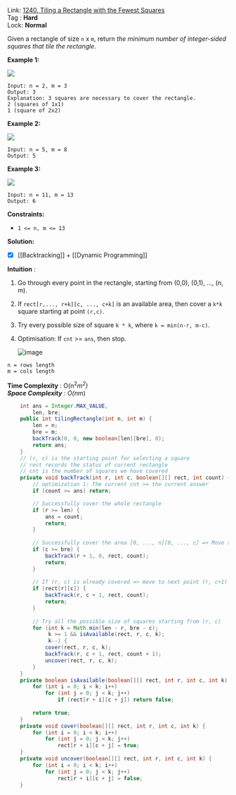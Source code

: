Link: [1240. Tiling a Rectangle with the Fewest Squares](https://leetcode.com/problems/tiling-a-rectangle-with-the-fewest-squares/) <br>
Tag : **Hard**<br>
Lock: **Normal**

Given a rectangle of size `n` x `m`, return _the minimum number of integer-sided squares that tile the rectangle_.

**Example 1:**

![](https://assets.leetcode.com/uploads/2019/10/17/sample_11_1592.png)
```
Input: n = 2, m = 3
Output: 3
Explanation: 3 squares are necessary to cover the rectangle.
2 (squares of 1x1)
1 (square of 2x2)
```

**Example 2:**

![](https://assets.leetcode.com/uploads/2019/10/17/sample_22_1592.png)
```
Input: n = 5, m = 8
Output: 5
```

**Example 3:**

![](https://assets.leetcode.com/uploads/2019/10/17/sample_33_1592.png)
```
Input: n = 11, m = 13
Output: 6
```

**Constraints:**
-   `1 <= n, m <= 13`

**Solution:**

- [x] [[Backtracking]] + [[Dynamic Programming]]

**Intuition** :
1.  Go through every point in the rectangle, starting from (0,0), (0,1), ..., (n, m).
2.  If `rect[r,..., r+k][c, ..., c+k]` is an available area, then cover a `k*k` square starting at point `(r,c)`.
3.  Try every possible size of square `k * k`, where `k = min(n-r, m-c)`.
4.  Optimisation: If `cnt` >= `ans`, then stop.  

    ![image](https://assets.leetcode.com/users/motorix/image_1572226905.png)

```
n = rows length
m = cols length
```
**Time Complexity** : O(n<sup>2</sup>*m<sup>2</sup>)<br>
**Space Complexity** : O(n*m)

```java
    int ans = Integer.MAX_VALUE,
        len, bre;
    public int tilingRectangle(int n, int m) {
        len = n;
        bre = m;
        backTrack(0, 0, new boolean[len][bre], 0);
        return ans;
    }
    // (r, c) is the starting point for selecting a square
    // rect records the status of current rectangle
    // cnt is the number of squares we have covered
    private void backTrack(int r, int c, boolean[][] rect, int count) {
        // optimization 1: The current cnt >= the current answer
        if (count >= ans) return;

		// Successfully cover the whole rectangle
        if (r >= len) {
            ans = count;
            return;
        }
        
        // Successfully cover the area [0, ..., n][0, ..., c] => Move to next row
        if (c >= bre) {
            backTrack(r + 1, 0, rect, count);
            return;
        }
        
        // If (r, c) is already covered => move to next point (r, c+1)
        if (rect[r][c]) {
            backTrack(r, c + 1, rect, count);
            return;
        }
        
        // Try all the possible size of squares starting from (r, c)
        for (int k = Math.min(len - r, bre - c);
             k >= 1 && isAvailable(rect, r, c, k);
             k--) {
            cover(rect, r, c, k);
            backTrack(r, c + 1, rect, count + 1);
            uncover(rect, r, c, k);
        }
    }
    private boolean isAvailable(boolean[][] rect, int r, int c, int k) {
        for (int i = 0; i < k; i++)
            for (int j = 0; j < k; j++)
                if (rect[r + i][c + j]) return false;
        
        return true;
    }
    private void cover(boolean[][] rect, int r, int c, int k) {
        for (int i = 0; i < k; i++)
            for (int j = 0; j < k; j++)
                rect[r + i][c + j] = true;
    }
    private void uncover(boolean[][] rect, int r, int c, int k) {
        for (int i = 0; i < k; i++)
            for (int j = 0; j < k; j++)
                rect[r + i][c + j] = false;
    }
```
